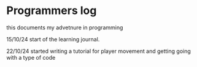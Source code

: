 # Programmers log
this documents my advetnure in programming

15/10/24
start of the learning journal.

22/10/24
started writing a tutorial for player movement and getting going with a type of code 
